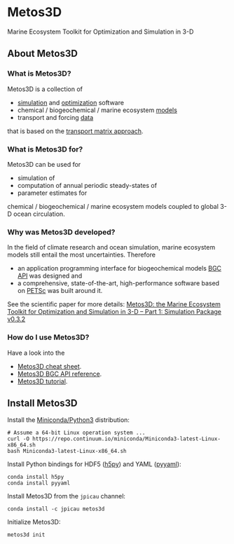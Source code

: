 # Metos3D

 Marine Ecosystem Toolkit for Optimization and Simulation in 3-D

## About Metos3D

### What is Metos3D?

Metos3D is a collection of

- [simulation](https://github.com/metos3d/simpack/) and [optimization](https://github.com/metos3d/optpack/) software
- chemical / biogeochemical / marine ecosystem [models](https://github.com/metos3d/model/)
- transport and forcing [data](https://github.com/metos3d/data/)

that is based on the [transport matrix approach](https://github.com/samarkhatiwala/tmm).

### What is Metos3D for?

Metos3D can be used for

- simulation of
- computation of annual periodic steady-states of
- parameter estimates for

chemical / biogeochemical / marine ecosystem models coupled to global 3-D ocean circulation.

### Why was Metos3D developed?

In the field of climate research and ocean simulation, marine ecosystem models still entail the most uncertainties.
Therefore

- an application programming interface for biogeochemical models [BGC API](https://jpicau.github.io/metos3d/metos3d-reference.html) was designed and
- a comprehensive, state-of-the-art, high-performance software based on [PETSc](https://www.mcs.anl.gov/petsc/index.html) was built around it.

See the scientific paper for more details:
[Metos3D: the Marine Ecosystem Toolkit for Optimization and Simulation in 3-D – Part 1: Simulation Package v0.3.2](https://www.geosci-model-dev.net/9/3729/2016/)

### How do I use Metos3D?

Have a look into the

- [Metos3D cheat sheet](docs/metos3d-cheat-sheet.md).
- [Metos3D BGC API reference](docs/metos3d-reference.md).
- [Metos3D tutorial](docs/metos3d-tutorial.md).

## Install Metos3D

Install the [Miniconda/Python3](https://conda.io/miniconda.html) distribution:

```
# Assume a 64-bit Linux operation system ...
curl -O https://repo.continuum.io/miniconda/Miniconda3-latest-Linux-x86_64.sh
bash Miniconda3-latest-Linux-x86_64.sh
```

Install Python bindings for HDF5 ([h5py](https://www.h5py.org/)) and YAML ([pyyaml](https://pyyaml.org/)):

```
conda install h5py
conda install pyyaml
```

Install Metos3D from the `jpicau` channel:

```
conda install -c jpicau metos3d
```

Initialize Metos3D:

```
metos3d init
```


